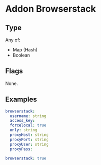 # Addon Browserstack



## Type

Any of:

* Map (Hash)
* Boolean

## Flags

None.


## Examples

```yaml
browserstack:
  username: string
  access_key: 
  forcelocal: true
  only: string
  proxyHost: string
  proxyPort: string
  proxyUser: string
  proxyPass:
```

```yaml
browserstack: true

```
